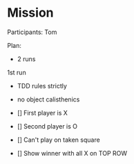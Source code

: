 # Mission
Participants:
Tom

Plan:
- 2 runs

1st run
- TDD rules strictly
- no object calisthenics

- [] First player is X
- [] Second player is O
- [] Can't play on taken square
- [] Show winner with all X on TOP ROW